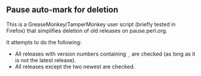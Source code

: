 ## Pause auto-mark for deletion

This is a GreaseMonkey/TamperMonkey user script (briefly tested in Firefox) that simplifies deletion of old releases on pause.perl.org.

It attempts to do the following:

* All releases with version numbers containing `_` are checked (as long as it is not the latest release).
* All releases except the two newest are checked.
